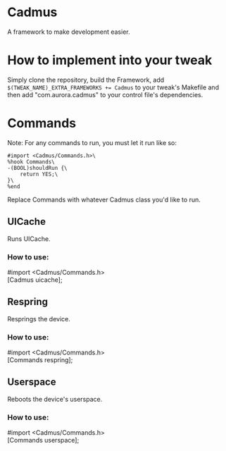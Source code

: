 # Cadmus

A framework to make development easier.

# How to implement into your tweak

Simply clone the repository, build the Framework, add ``$(TWEAK_NAME)_EXTRA_FRAMEWORKS += Cadmus`` to your tweak's Makefile and then add  "com.aurora.cadmus" to your control file's dependencies.

# Commands

Note: For any commands to run, you must let it run like so:

    #import <Cadmus/Commands.h>\
    %hook Commands\
    -(BOOL)shouldRun {\
        return YES;\
    }\
    %end

Replace Commands with whatever Cadmus class you'd like to run.

## UICache

Runs UICache.

### How to use:

#import <Cadmus/Commands.h>\
[Cadmus uicache];

## Respring

Resprings the device.

### How to use:

#import <Cadmus/Commands.h>\
[Commands respring];

## Userspace

Reboots the device's userspace.

### How to use:

#import <Cadmus/Commands.h>\
[Commands userspace];
